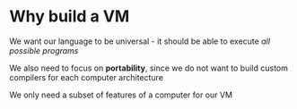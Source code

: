 # Why build a VM

We want our language to be universal - it should be able to execute _all possible programs_

We also need to focus on **portability**, since we do not want to build custom compilers for each computer architecture

We only need a subset of features of a computer for our VM
